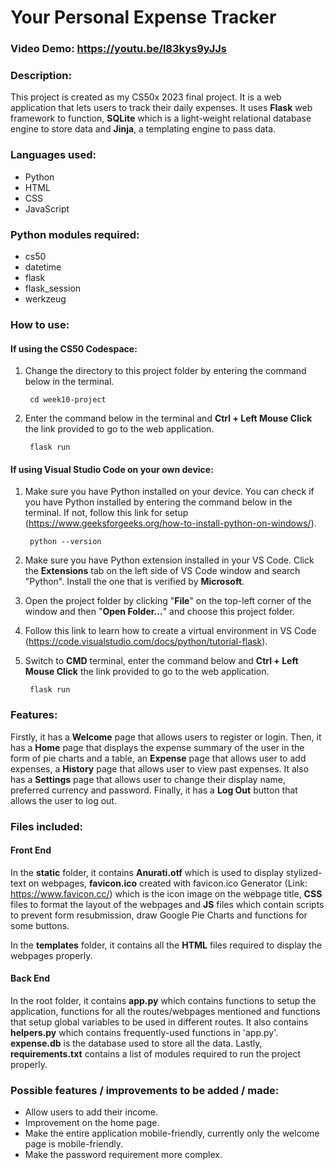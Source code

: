 # Your Personal Expense Tracker
### Video Demo: https://youtu.be/l83kys9yJJs
### Description:
This project is created as my CS50x 2023 final project. It is a web application that lets users to track their daily expenses. It uses **Flask** web framework to function, **SQLite** which is a light-weight relational database engine to store data and **Jinja**, a templating engine to pass data.

### Languages used:
- Python
- HTML
- CSS
- JavaScript

### Python modules required:
- cs50
- datetime
- flask
- flask_session
- werkzeug

### How to use:
#### If using the CS50 Codespace:
1. Change the directory to this project folder by entering the command below in the terminal.

        cd week10-project

1. Enter the command below in the terminal and **Ctrl + Left Mouse Click** the link provided to go to the web application.

        flask run

#### If using Visual Studio Code on your own device:
1. Make sure you have Python installed on your device. You can check if you have Python installed by entering the command below in the terminal. If not, follow this link for setup (https://www.geeksforgeeks.org/how-to-install-python-on-windows/).

        python --version

1. Make sure you have Python extension installed in your VS Code. Click the **Extensions** tab on the left side of VS Code window and search "Python". Install the one that is verified by **Microsoft**.
1. Open the project folder by clicking "**File**" on the top-left corner of the window and then "**Open Folder...**" and choose this project folder.
1. Follow this link to learn how to create a virtual environment in VS Code (https://code.visualstudio.com/docs/python/tutorial-flask).
1. Switch to **CMD** terminal, enter the command below and **Ctrl + Left Mouse Click** the link provided to go to the web application.

        flask run

### Features:
Firstly, it has a **Welcome** page that allows users to register or login. Then, it has a **Home** page that displays the expense summary of the user in the form of pie charts and a table, an **Expense** page that allows user to add expenses, a **History** page that allows user to view past expenses. It also has a **Settings** page that allows user to change their display name, preferred currency and password. Finally, it has a **Log Out** button that allows the user to log out.

### Files included:
#### Front End
In the **static** folder, it contains **Anurati.otf** which is used to display stylized-text on webpages, **favicon.ico** created with favicon.ico Generator (Link: https://www.favicon.cc/) which is the icon image on the webpage title, **CSS** files to format the layout of the webpages and **JS** files which contain scripts to prevent form resubmission, draw Google Pie Charts and functions for some buttons.

In the **templates** folder, it contains all the **HTML** files required to display the webpages properly.

#### Back End
In the root folder, it contains **app.py** which contains functions to setup the application, functions for all the routes/webpages mentioned and functions that setup global variables to be used in different routes. It also contains **helpers.py** which contains frequently-used functions in 'app.py'. **expense.db** is the database used to store all the data. Lastly, **requirements.txt** contains a list of modules required to run the project properly.

### Possible features / improvements to be added / made:
- Allow users to add their income.
- Improvement on the home page.
- Make the entire application mobile-friendly, currently only the welcome page is mobile-friendly.
- Make the password requirement more complex.
